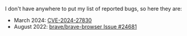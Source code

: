 I don't have anywhere to put my list of reported bugs, so here they are:

- March 2024: [CVE-2024-27830](https://github.com/Joe12387/safari-canvas-fingerprinting-exploit)
- August 2022: [brave/brave-browser Issue #24681](https://github.com/brave/brave-browser/issues/24681)
  
